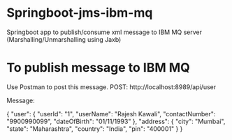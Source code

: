 # Springboot-jms-ibm-mq
Springboot app to publish/consume xml message to IBM MQ server (Marshalling/Unmarshalling using Jaxb)


# To publish message to IBM MQ 

Use Postman to post this message.
POST: http://localhost:8989/api/user

Message:

{
	"user": {
		"userId": "1",
		"userName": "Rajesh Kawali",
		"contactNumber": "9900990099",
		"dateOfBirth": "01/11/1993"
	},
	"address": {
		"city": "Mumbai",
		"state": "Maharashtra",
		"country": "India",
		"pin": "400001"
	}
}
